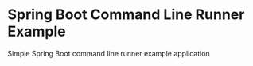 # Spring Boot Command Line Runner Example

Simple Spring Boot command line runner example application
